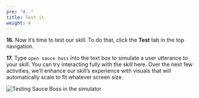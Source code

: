 ```yaml
---
pre: "d. "
title: Test it
weight: 4
---
```


**16.** Now it’s time to test our skill. To do that, click the **Test**
tab in the top navigation.

**17.** Type `open sauce boss` into the text box to simulate a user
utterance to your skill. You can try interacting fully with the skill
here. Over the next few activities, we’ll enhance our skill’s experience
with visuals that will automatically scale to fit whatever screen size.

![Testing **Sauce Boss** in the
simulator](/images/a0-e15_testing-a-skill.gif)